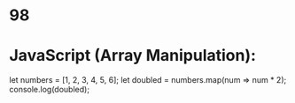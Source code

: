 # 98
# JavaScript (Array Manipulation):
let numbers = [1, 2, 3, 4, 5, 6];
let doubled = numbers.map(num => num * 2);
console.log(doubled);

